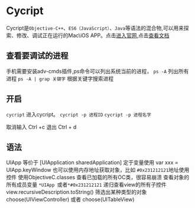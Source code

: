 # Cycript
Cycript是`Objective-C++`、`ES6（JavaScript）`、`Java`等语法的混合物,可以用来探索、修改、调试正在运行的Mac\iOS APP。点击[进入官网](http://www.cycript.org/),点击[查看文档](http://www.cycript.org/manual/)

## 查看要调试的进程
手机需要安装adv-cmds插件,ps命令可以列出系统当前的进程，
`ps -A` 列出所有进程
`ps -A | grap 关键字` 根据关键字搜索进程

##  开启

`cycript` 进入cycript。
`cycript -p 进程ID`
`cycript -p 进程名字`

取消输入 Ctrl +c
退出 Ctrl + d

## 语法
UIApp 等价于 [UIApplication sharedApplication]
定于变量使用 var xxx = UIApp.keyWindow
也可以使用内存地址获取对象，比如 `#0x231212121`地址使用控件
使用ObjectiveC.classes 查看已加载的所有OC类，很容易崩溃
查看对象的所有成员变量 `*UIApp `或者`*#0x231212121`
递归查看view的所有子控件view.recursiveDescription.toString()
筛选出某种类型的对象 choose(UIViewController)  或者 choose(UITableView)



